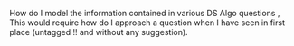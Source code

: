 How do I model the information contained in various DS Algo questions , This would require how do I approach a question when I have seen in first place (untagged !! and without any suggestion).